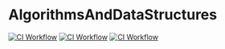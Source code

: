 # AlgorithmsAndDataStructures
[![CI Workflow](https://github.com/sergey-cherepanov1/AaDS/actions/workflows/assignment1.yml/badge.svg)](https://github.com/sergey-cherepanov1/AaDS/actions/workflows/assignment1.yml)
[![CI Workflow](https://github.com/sergey-cherepanov1/AaDS/actions/workflows/assignment2.yml/badge.svg)](https://github.com/sergey-cherepanov1/AaDS/actions/workflows/assignment2.yml)
[![CI Workflow](https://github.com/sergey-cherepanov1/AaDS/actions/workflows/assignment2.yml/badge.svg)](https://github.com/sergey-cherepanov1/AaDS/actions/workflows/assignment3.yml)
